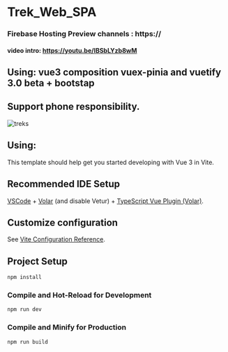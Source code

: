 # Trek_Web_SPA
### Firebase Hosting Preview channels : https://

#### video intro: https://youtu.be/IBSbLYzb8wM
## Using: vue3 composition vuex-pinia and vuetify 3.0 beta + bootstap
## Support phone responsibility.

![treks](https://user-images.githubusercontent.com/51271834/187416785-5659ad55-b335-4a29-bbb0-ee22ebe0f99b.png)



## Using:
This template should help get you started developing with Vue 3 in Vite.

## Recommended IDE Setup

[VSCode](https://code.visualstudio.com/) + [Volar](https://marketplace.visualstudio.com/items?itemName=Vue.volar) (and disable Vetur) + [TypeScript Vue Plugin (Volar)](https://marketplace.visualstudio.com/items?itemName=Vue.vscode-typescript-vue-plugin).

## Customize configuration

See [Vite Configuration Reference](https://vitejs.dev/config/).

## Project Setup

```sh
npm install
```

### Compile and Hot-Reload for Development

```sh
npm run dev
```

### Compile and Minify for Production

```sh
npm run build
```
